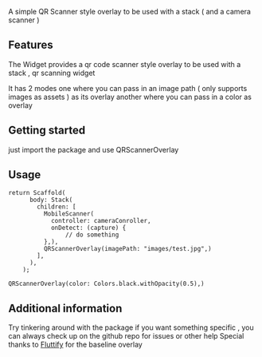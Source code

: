 <!--
This README describes the package. If you publish this package to pub.dev,
this README's contents appear on the landing page for your package.

For information about how to write a good package README, see the guide for
[writing package pages](https://dart.dev/guides/libraries/writing-package-pages).

For general information about developing packages, see the Dart guide for
[creating packages](https://dart.dev/guides/libraries/create-library-packages)
and the Flutter guide for
[developing packages and plugins](https://flutter.dev/developing-packages).
-->

A simple QR Scanner style overlay to be used with a stack ( and a camera scanner )

## Features

The Widget provides a qr code scanner style overlay to be used with a stack , qr scanning widget

It has 2 modes
one where you can pass in an image path ( only supports images as assets ) as its overlay
another where you can pass in a color as overlay

## Getting started

just import the package and use QRScannerOverlay

## Usage

```
return Scaffold(
      body: Stack(
        children: [
          MobileScanner(
            controller: cameraConroller,
            onDetect: (capture) {
                // do something
          },),
          QRScannerOverlay(imagePath: "images/test.jpg",)
        ],
      ),
    );
```

```
QRScannerOverlay(color: Colors.black.withOpacity(0.5),)
```

## Additional information

Try tinkering around with the package if you want something specific , you can always check up on the github repo for issues or other help
Special thanks to [Fluttify](https://gist.github.com/r-yeates/0bad6b8a07e01520a1b3ceba32bad77d) for the baseline overlay